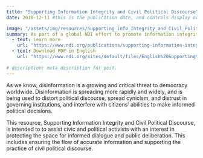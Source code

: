 ```yaml
---
title: "Supporting Information Integrity and Civil Political Discourse"
date: 2018-12-11 #this is the publication date, and controls display order.

image: "/assets/img/resources/Supporting_Info_Integrity_and_Civil_Political.png"
summary: As part of a global NDI effort to promote information integrity, NDI developed an awareness-raising resource for distribution to NDI staff and local partners.
  - text: Learn more
    url: "https://www.ndi.org/publications/supporting-information-integrity-and-civil-political-discourse" 
  - text: Download PDF in English
    url: "https://www.ndi.org/sites/default/files/English%20Supporting%20Information%20Integrity.pdf"
    
# description: meta description for post.
---
```


As we know, disinformation is a growing and critical threat to democracy worldwide. Disinformation is spreading more rapidly and widely, and is being used to distort political discourse, spread cynicism, and distrust in governing institutions, and interfere with citizens’ abilities to make informed political decisions. 

This resource, Supporting Information Integrity and Civil Political Discourse, is intended to to assist civic and political activists with an interest in protecting the space for informed dialogue and public deliberation. This includes ensuring the flow of accurate information and supporting the practice of civil political discourse.
